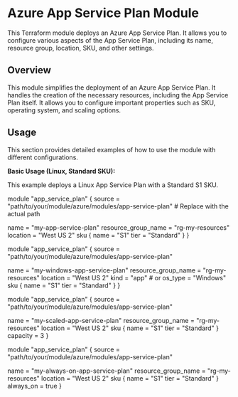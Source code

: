 # Azure App Service Plan Module

This Terraform module deploys an Azure App Service Plan. It allows you to configure various aspects of the App Service Plan, including its name, resource group, location, SKU, and other settings.

## Overview

This module simplifies the deployment of an Azure App Service Plan. It handles the creation of the necessary resources, including the App Service Plan itself. It allows you to configure important properties such as SKU, operating system, and scaling options.

## Usage

This section provides detailed examples of how to use the module with different configurations.

**Basic Usage (Linux, Standard SKU):**

This example deploys a Linux App Service Plan with a Standard S1 SKU.


module "app_service_plan" {
  source = "path/to/your/module/azure/modules/app-service-plan" # Replace with the actual path

  name                = "my-app-service-plan"
  resource_group_name = "rg-my-resources"
  location            = "West US 2"
  sku {
    name = "S1"
    tier = "Standard"
  }
}


module "app_service_plan" {
  source = "path/to/your/module/azure/modules/app-service-plan"

  name                = "my-windows-app-service-plan"
  resource_group_name = "rg-my-resources"
  location            = "West US 2"
  kind = "app"  # or os_type = "Windows"
  sku {
    name = "S1"
    tier = "Standard"
  }
}


module "app_service_plan" {
  source = "path/to/your/module/azure/modules/app-service-plan"

  name                = "my-scaled-app-service-plan"
  resource_group_name = "rg-my-resources"
  location            = "West US 2"
  sku {
    name = "S1"
    tier = "Standard"
  }
  capacity = 3
}


module "app_service_plan" {
  source = "path/to/your/module/azure/modules/app-service-plan"

  name                = "my-always-on-app-service-plan"
  resource_group_name = "rg-my-resources"
  location            = "West US 2"
  sku {
    name = "S1"
    tier = "Standard"
  }
  always_on = true
}



